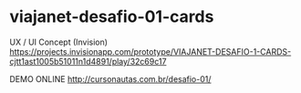 # viajanet-desafio-01-cards

UX / UI Concept (Invision)<br>
https://projects.invisionapp.com/prototype/VIAJANET-DESAFIO-1-CARDS-cjtt1ast1005b51011n1d4891/play/32c69c17

DEMO ONLINE
http://cursonautas.com.br/desafio-01/


